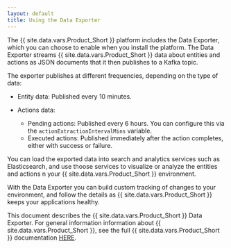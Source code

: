 ```yaml
---
layout: default
title: Using the Data Exporter
---
```


The {{ site.data.vars.Product_Short }} platform includes the Data Exporter, which 
you can choose to enable when you install the platform. The Data Exporter streams 
 {{ site.data.vars.Product_Short }} data about entities and actions as JSON documents that it 
 then publishes to a Kafka topic. 
 
 The exporter publishes at different frequencies, depending on the type of data:
 
 * Entity data: Published every 10 minutes.
 
 * Actions data:
   * Pending actions: Published every 6 hours. You can configure this via the `actionExtractionIntervalMins` variable.
   * Executed actions: Published immediately after the action completes, either with success or failure.
 
 You can load the exported data into search and analytics services such as Elasticsearch, and use thoose 
 services to visualize or analyze the entities and actions n your {{ site.data.vars.Product_Short }} 
 environment.
 
 With the Data Exporter you can build custom tracking of changes to your environment, 
 and follow the details as {{ site.data.vars.Product_Short }} keeps your applications 
 healthy.


<p>This document describes the {{ site.data.vars.Product_Short }} Data Exporter. 
For general information information about {{ site.data.vars.Product_Short }}, 
see the full {{ site.data.vars.Product_Short }} documentation 
<a href="https://docs.turbonomic.com/">HERE</a>.</p>